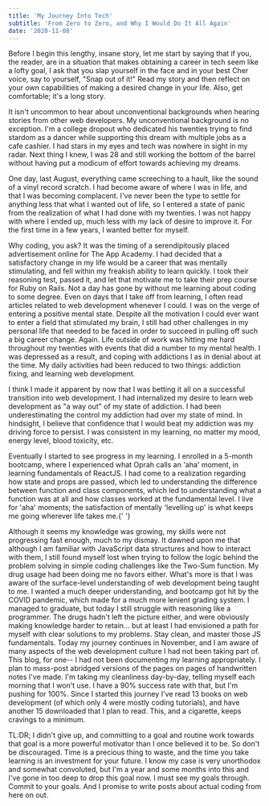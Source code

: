 ```yaml
---
title: 'My Journey Into Tech'
subtitle: 'From Zero to Zero, and Why I Would Do It All Again'
date: '2020-11-08'
---
```


Before I begin this lengthy, insane story, let me start by saying that if
you, the reader, are in a situation that makes obtaining a career in tech
seem like a lofty goal, I ask that you slap yourself in the face and in
your best Cher voice, say to yourself, "Snap out of it!" Read my story and
then reflect on your own capabilities of making a desired change in your
life. Also, get comfortable; it's a long story.


It isn't uncommon to hear about unconventional backgrounds when hearing
stories from other web developers. My unconventional background is no
exception. I'm a college dropout who dedicated his twenties trying to find
stardom as a dancer while supporting this dream with multiple jobs as a
cafe cashier. I had stars in my eyes and tech was nowhere in sight in my
radar. Next thing I knew, I was 28 and still working the bottom of the
barrel without having put a modicum of effort towards achieving my dreams.


One day, last August, everything came screeching to a hault, like the sound of a vinyl
record scratch. I had become aware of where I was in life, and that I was
becoming complacent. I've never been the type to settle for anything less
that what I wanted out of life, so I entered a state of panic from the
realization of what I had done with my twenties. I was not happy with
where I ended up, much less with my lack of desire to improve it. For the first time in a few years, I wanted better for myself.


Why coding, you ask? It was the timing of a serendipitously placed
advertisement online for The App Academy. I had decided that a satisfactory change in my life would be a career that was mentally stimulating, and fell within my freakish ability to learn quickly. I took their reasoning test, passed it, and let that motivate me to take their prep course for Ruby on
Rails. Not a day has gone by without me learning about coding to some
degree. Even on days that I take off from learning, I often read articles
related to web development whenever I could. I was on the verge of
entering a positive mental state. Despite all the motivation I could ever
want to enter a field that stimulated my brain, I still had other
challenges in my personal life that needed to be faced in order to succeed
in pulling off such a big career change. Again. Life outside of work was
hitting me hard throughout my twenties with events that did a number to my
mental health. I was depressed as a result, and coping with addictions I
as in denial about at the time. My daily activities had been reduced to
two things: addiction fixing, and learning web development.


I think I made it apparent by now that I was betting it all on a
successful transition into web development. I had internalized my desire
to learn web development as "a way out" of my state of addiction. I had
been underestimating the control my addiction had over my state of mind.
In hindsight, I believe that confidence that I would beat my addiction was
my driving force to persist. I was consistent in my learning, no matter my
mood, energy level, blood toxicity, etc.


Eventually I started to see progress in my
learning. I enrolled in a 5-month bootcamp, where I experienced what Oprah calls an 'aha' moment, in learning
fundamentals of ReactJS. I had come to a realization regarding how state
and props are passed, which led to understanding the difference between
function and class components, which led to understanding what a function
was at all and how classes worked at the fundamental level. I live for
'aha' moments; the satisfaction of mentally 'levelling up' is what keeps
me going wherever life takes me.{' '}


Although it seems my knowledge was growing, my skills were not progressing fast enough, much to my dismay. It dawned upon me that although I am familiar with JavaScript data structures and how to interact with them, I still found myself lost when trying to follow the logic behind the problem solving in simple coding challenges like the Two-Sum function. My drug usage had been doing me no favors either. What's more is that I was aware of the surface-level understanding of web development being taught to me. I wanted a much deeper understanding, and bootcamp got hit by the COVID pandemic, which made for a much more lenient grading system. I managed to graduate, but today I still struggle with reasoning like a programmer. The drugs hadn't left the picture either, and were obviously making knowledge harder to retain... but at least I had envisioned a path for myself with clear solutions to my problems. Stay clean, and master those JS fundamentals.
Today my journey continues in November, and I am aware of many aspects of the web development culture I had not been taking part of. This blog, for one-- I had not been documenting my learning appropriately. I plan to mass-post abridged versions of the pages on pages of handwritten notes I've made. I'm taking my cleanliness day-by-day, telling myself each morning that I won't use. I have a 90% success rate with that, but I'm pushing for 100%. Since I started this journey I've read 13 books on web development (of which only 4 were mostly coding tutorials), and have another 15 downloaded that I plan to read. This, and a cigarette, keeps cravings to a  minimum.


TL:DR; I didn't give up, and committing to a goal and routine work towards that goal is a more powerful motivator than I once believed it to be. So don't be discouraged. Time is a precious thing to waste, and the time you take learning is an investment for your future. I know my case is very unorthodox and somewhat convoluted, but  I'm a year and some months into this and I've gone in too deep to drop this goal now. I must see my goals through. Commit to your goals. And I promise to write posts about actual coding from here on out.